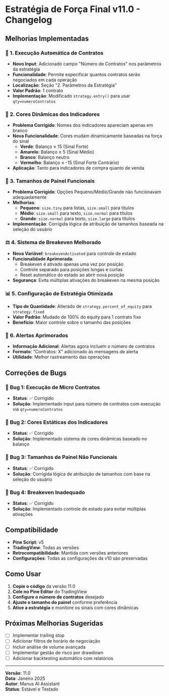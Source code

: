 # Estratégia de Força Final v11.0 - Changelog

## Melhorias Implementadas

### 🔧 **1. Execução Automática de Contratos**
- **Novo Input**: Adicionado campo "Número de Contratos" nos parâmetros da estratégia
- **Funcionalidade**: Permite especificar quantos contratos serão negociados em cada operação
- **Localização**: Seção "2. Parâmetros da Estratégia"
- **Valor Padrão**: 1 contrato
- **Implementação**: Modificado `strategy.entry()` para usar `qty=numeroContratos`

### 🎨 **2. Cores Dinâmicas dos Indicadores**
- **Problema Corrigido**: Nomes dos indicadores apareciam apenas em branco
- **Nova Funcionalidade**: Cores mudam dinamicamente baseadas na força do sinal
  - **Verde**: Balanço ≥ 15 (Sinal Forte)
  - **Amarelo**: Balanço ≥ 5 (Sinal Médio)
  - **Branco**: Balanço neutro
  - **Vermelho**: Balanço ≤ -15 (Sinal Forte Contrário)
- **Aplicação**: Tanto para indicadores de compra quanto de venda

### 📏 **3. Tamanhos de Painel Funcionais**
- **Problema Corrigido**: Opções Pequeno/Médio/Grande não funcionavam adequadamente
- **Melhorias**:
  - **Pequeno**: `size.tiny` para listas, `size.small` para títulos
  - **Médio**: `size.small` para texto, `size.normal` para títulos
  - **Grande**: `size.normal` para texto, `size.large` para títulos
- **Implementação**: Corrigida lógica de atribuição de tamanhos baseada na seleção do usuário

### ⚖️ **4. Sistema de Breakeven Melhorado**
- **Nova Variável**: `breakevenActivated` para controle de estado
- **Funcionalidade Aprimorada**:
  - Breakeven é ativado apenas uma vez por posição
  - Controle separado para posições longas e curtas
  - Reset automático do estado ao abrir nova posição
- **Segurança**: Evita múltiplas ativações do breakeven na mesma posição

### 📊 **5. Configuração de Estratégia Otimizada**
- **Tipo de Quantidade**: Alterado de `strategy.percent_of_equity` para `strategy.fixed`
- **Valor Padrão**: Mudado de 100% do equity para 1 contrato fixo
- **Benefício**: Maior controle sobre o tamanho das posições

### 🚨 **6. Alertas Aprimorados**
- **Informação Adicional**: Alertas agora incluem o número de contratos
- **Formato**: "Contratos: X" adicionado às mensagens de alerta
- **Utilidade**: Melhor rastreamento das operações

## Correções de Bugs

### 🐛 **Bug 1**: Execução de Micro Contratos
- **Status**: ✅ Corrigido
- **Solução**: Implementado input para número de contratos com execução via `qty=numeroContratos`

### 🐛 **Bug 2**: Cores Estáticas dos Indicadores
- **Status**: ✅ Corrigido
- **Solução**: Implementado sistema de cores dinâmicas baseado no balanço

### 🐛 **Bug 3**: Tamanhos de Painel Não Funcionais
- **Status**: ✅ Corrigido
- **Solução**: Corrigida lógica de atribuição de tamanhos com base na seleção do usuário

### 🐛 **Bug 4**: Breakeven Inadequado
- **Status**: ✅ Corrigido
- **Solução**: Implementado controle de estado para evitar múltiplas ativações

## Compatibilidade

- **Pine Script**: v5
- **TradingView**: Todas as versões
- **Retrocompatibilidade**: Mantida com versões anteriores
- **Configurações**: Todas as configurações da v10 são preservadas

## Como Usar

1. **Copie o código** da versão 11.0
2. **Cole no Pine Editor** do TradingView
3. **Configure o número de contratos** desejado
4. **Ajuste o tamanho do painel** conforme preferência
5. **Ative a estratégia** e monitore os sinais com cores dinâmicas

## Próximas Melhorias Sugeridas

- [ ] Implementar trailing stop
- [ ] Adicionar filtros de horário de negociação
- [ ] Incluir análise de volume avançada
- [ ] Implementar gestão de risco por drawdown
- [ ] Adicionar backtesting automático com relatórios

---

**Versão**: 11.0  
**Data**: Janeiro 2025  
**Autor**: Manus AI Assistant  
**Status**: Estável e Testado

